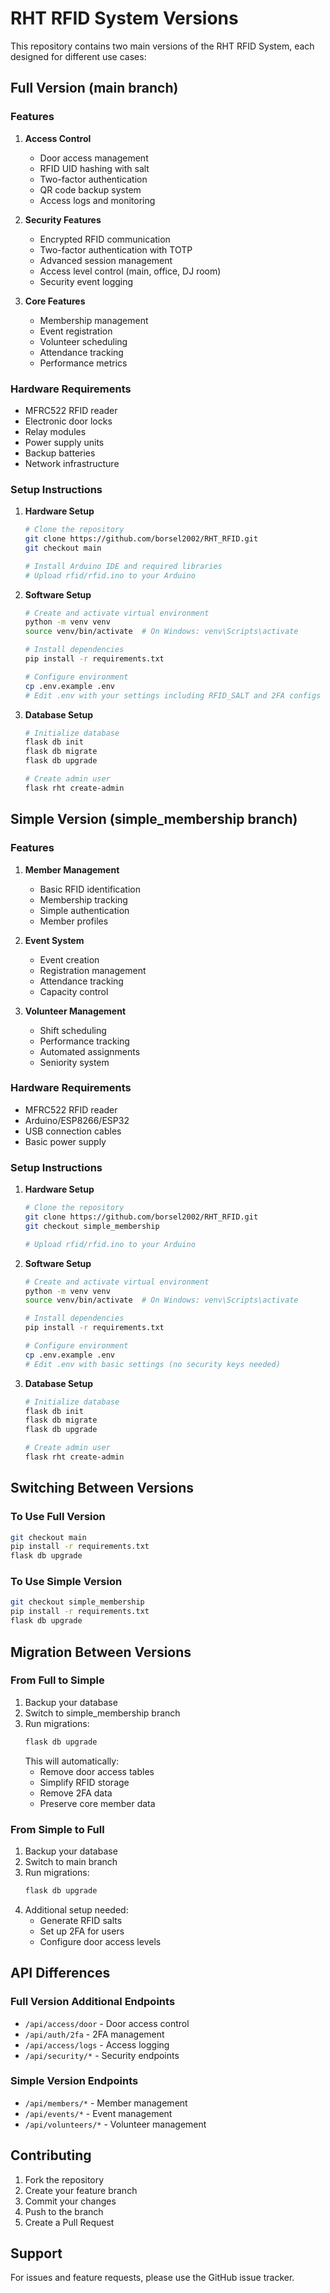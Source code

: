 # RHT RFID System Versions

This repository contains two main versions of the RHT RFID System, each designed for different use cases:

## Full Version (main branch)

### Features
1. **Access Control**
   - Door access management
   - RFID UID hashing with salt
   - Two-factor authentication
   - QR code backup system
   - Access logs and monitoring

2. **Security Features**
   - Encrypted RFID communication
   - Two-factor authentication with TOTP
   - Advanced session management
   - Access level control (main, office, DJ room)
   - Security event logging

3. **Core Features**
   - Membership management
   - Event registration
   - Volunteer scheduling
   - Attendance tracking
   - Performance metrics

### Hardware Requirements
- MFRC522 RFID reader
- Electronic door locks
- Relay modules
- Power supply units
- Backup batteries
- Network infrastructure

### Setup Instructions
1. **Hardware Setup**
   ```bash
   # Clone the repository
   git clone https://github.com/borsel2002/RHT_RFID.git
   git checkout main
   
   # Install Arduino IDE and required libraries
   # Upload rfid/rfid.ino to your Arduino
   ```

2. **Software Setup**
   ```bash
   # Create and activate virtual environment
   python -m venv venv
   source venv/bin/activate  # On Windows: venv\Scripts\activate
   
   # Install dependencies
   pip install -r requirements.txt
   
   # Configure environment
   cp .env.example .env
   # Edit .env with your settings including RFID_SALT and 2FA configs
   ```

3. **Database Setup**
   ```bash
   # Initialize database
   flask db init
   flask db migrate
   flask db upgrade
   
   # Create admin user
   flask rht create-admin
   ```

## Simple Version (simple_membership branch)

### Features
1. **Member Management**
   - Basic RFID identification
   - Membership tracking
   - Simple authentication
   - Member profiles

2. **Event System**
   - Event creation
   - Registration management
   - Attendance tracking
   - Capacity control

3. **Volunteer Management**
   - Shift scheduling
   - Performance tracking
   - Automated assignments
   - Seniority system

### Hardware Requirements
- MFRC522 RFID reader
- Arduino/ESP8266/ESP32
- USB connection cables
- Basic power supply

### Setup Instructions
1. **Hardware Setup**
   ```bash
   # Clone the repository
   git clone https://github.com/borsel2002/RHT_RFID.git
   git checkout simple_membership
   
   # Upload rfid/rfid.ino to your Arduino
   ```

2. **Software Setup**
   ```bash
   # Create and activate virtual environment
   python -m venv venv
   source venv/bin/activate  # On Windows: venv\Scripts\activate
   
   # Install dependencies
   pip install -r requirements.txt
   
   # Configure environment
   cp .env.example .env
   # Edit .env with basic settings (no security keys needed)
   ```

3. **Database Setup**
   ```bash
   # Initialize database
   flask db init
   flask db migrate
   flask db upgrade
   
   # Create admin user
   flask rht create-admin
   ```

## Switching Between Versions

### To Use Full Version
```bash
git checkout main
pip install -r requirements.txt
flask db upgrade
```

### To Use Simple Version
```bash
git checkout simple_membership
pip install -r requirements.txt
flask db upgrade
```

## Migration Between Versions

### From Full to Simple
1. Backup your database
2. Switch to simple_membership branch
3. Run migrations:
   ```bash
   flask db upgrade
   ```
   This will automatically:
   - Remove door access tables
   - Simplify RFID storage
   - Remove 2FA data
   - Preserve core member data

### From Simple to Full
1. Backup your database
2. Switch to main branch
3. Run migrations:
   ```bash
   flask db upgrade
   ```
4. Additional setup needed:
   - Generate RFID salts
   - Set up 2FA for users
   - Configure door access levels

## API Differences

### Full Version Additional Endpoints
- `/api/access/door` - Door access control
- `/api/auth/2fa` - 2FA management
- `/api/access/logs` - Access logging
- `/api/security/*` - Security endpoints

### Simple Version Endpoints
- `/api/members/*` - Member management
- `/api/events/*` - Event management
- `/api/volunteers/*` - Volunteer management

## Contributing
1. Fork the repository
2. Create your feature branch
3. Commit your changes
4. Push to the branch
5. Create a Pull Request

## Support
For issues and feature requests, please use the GitHub issue tracker.
